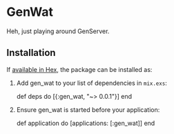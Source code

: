 # GenWat

Heh, just playing around GenServer.

## Installation

If [available in Hex](https://hex.pm/docs/publish), the package can be installed as:

  1. Add gen_wat to your list of dependencies in `mix.exs`:

        def deps do
          [{:gen_wat, "~> 0.0.1"}]
        end

  2. Ensure gen_wat is started before your application:

        def application do
          [applications: [:gen_wat]]
        end

